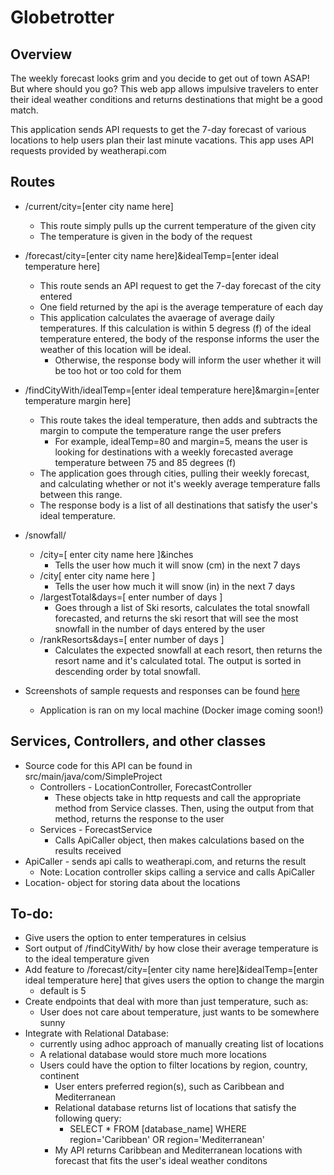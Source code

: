 # Globetrotter
## Overview
The weekly forecast looks grim and you decide to get out of town ASAP! But where should you go?
This web app allows impulsive travelers to enter their ideal weather conditions and returns destinations that might be a good match.

This application sends API requests to get the 7-day forecast of various locations to help users plan their last minute vacations.
This app uses API requests provided by weatherapi.com

## Routes
* /current/city=[enter city name here]
  * This route simply pulls up the current temperature of the given city
  * The temperature is given in the body of the request
* /forecast/city=[enter city name here]&idealTemp=[enter ideal temperature here]
  * This route sends an API request to get the 7-day forecast of the city entered
  * One field returned by the api is the average temperature of each day
  * This application calculates the avaerage of average daily temperatures. If this calculation is within 5 degress (f) of the ideal temperature entered, the body of the response informs the user the weather of this location will be ideal.
    * Otherwise, the response body will inform the user whether it will be too hot or too cold for them
* /findCityWith/idealTemp=[enter ideal temperature here]&margin=[enter temperature margin here]
  * This route takes the ideal temperature, then adds and subtracts the margin to compute the temperature range the user prefers
    * For example, idealTemp=80 and margin=5, means the user is looking for destinations with a weekly forecasted average temperature between 75 and 85 degrees (f)
  * The application goes through cities, pulling their weekly forecast, and calculating whether or not it's weekly average temperature falls between this range.
  * The response body is a list of all destinations that satisfy the user's ideal temperature.
  
* /snowfall/
  * /city=[ enter city name here ]&inches
    * Tells the user how much it will snow (cm) in the next 7 days
  * /city[ enter city name here ]
    * Tells the user how much it will snow (in) in the next 7 days
  * /largestTotal&days=[ enter number of days ]
    * Goes through a list of Ski resorts, calculates the total snowfall forecasted, and returns the ski resort that will see the most snowfall in the number of days entered by the user
   * /rankResorts&days=[ enter number of days ]
     * Calculates the expected snowfall at each resort, then returns the resort name and it's calculated total. The output is sorted in descending order by total snowfall.
  
* Screenshots of sample requests and responses can be found [here](https://github.com/bennett-cady/Globetrotter/issues/1)
  * Application is ran on my local machine (Docker image coming soon!)
  
## Services, Controllers, and other classes
* Source code for this API can be found in src/main/java/com/SimpleProject
  * Controllers - LocationController, ForecastController
    * These objects take in http requests and call the appropriate method from Service classes. Then, using the output from that method, returns the response to the user
  * Services - ForecastService
    * Calls ApiCaller object, then makes calculations based on the results received
 * ApiCaller - sends api calls to weatherapi.com, and returns the result
    * Note: Location controller skips calling a service and calls ApiCaller
 * Location- object for storing data about the locations


## To-do:
* Give users the option to enter temperatures in celsius
* Sort output of /findCityWith/ by how close their average temperature is to the ideal temperature given
* Add feature to /forecast/city=[enter city name here]&idealTemp=[enter ideal temperature here] that gives users the option to change the margin
  * default is 5
* Create endpoints that deal with more than just temperature, such as:
  * User does not care about temperature, just wants to be somewhere sunny
* Integrate with Relational Database:
  * currently using adhoc approach of manually creating list of locations
  * A relational database would store much more locations
  * Users could have the option to filter locations by region, country, continent
    * User enters preferred region(s), such as Caribbean and Mediterranean
    * Relational database returns list of locations that satisfy the following query:
      * SELECT * FROM [database_name] WHERE region='Caribbean' OR region='Mediterranean'
    * My API returns Caribbean and Mediterranean locations with forecast that fits the user's ideal weather conditons


